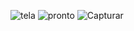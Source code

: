![tela](https://github.com/user-attachments/assets/d43f5a99-01e1-412f-8ce0-ffc6d057d42e)
![pronto](https://github.com/user-attachments/assets/a26e2bab-4413-4010-b393-da5d953c292d)
![Capturar](https://github.com/user-attachments/assets/aae79e1e-96b7-4b1f-937c-9acaf1a30594)
